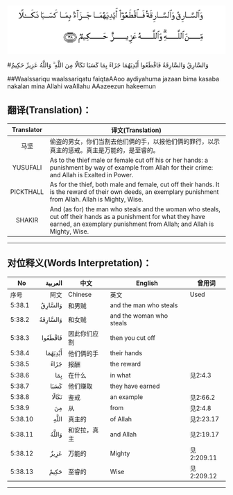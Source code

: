 ![005:038](images/005_038.gif)

#وَالسَّارِقُ وَالسَّارِقَةُ فَاقْطَعُوا أَيْدِيَهُمَا جَزَاءً بِمَا كَسَبَا نَكَالًا مِنَ اللَّهِ ۗ وَاللَّهُ عَزِيزٌ حَكِيمٌ 

##Waalssariqu waalssariqatu faiqtaAAoo aydiyahuma jazaan bima kasaba nakalan mina Allahi waAllahu AAazeezun hakeemun 

## 翻译(Translation)：

| Translator | 译文(Translation)                                            |
| :--------: | ------------------------------------------------------------ |
|    马坚    | 偷盗的男女，你们当割去他们俩的手，以报他们俩的罪行，以示真主的惩戒。真主是万能的，是至睿的。 |
|  YUSUFALI  | As to the thief male or female cut off his or her hands: a punishment by way of example from Allah for their crime: and Allah is Exalted in Power. |
| PICKTHALL  | As for the thief, both male and female, cut off their hands. It is the reward of their own deeds, an exemplary punishment from Allah. Allah is Mighty, Wise. |
|   SHAKIR   | And (as for) the man who steals and the woman who steals, cut off their hands as a punishment for what they have earned, an exemplary punishment from Allah; and Allah is Mighty, Wise. |

---

## 对位释义(Words Interpretation)：

| No   | العربية | 中文    | English | 曾用词 |
| ---- | ------: | ------- | ------- | ------ |
| 序号 |    阿文 | Chinese | 英文    | Used   |
| 5:38.1  | وَالسَّارِقُ  | 和男贼       | and the man who steals   |            |
| 5:38.2  | وَالسَّارِقَةُ | 和女贼       | and the woman who steals |            |
| 5:38.3  | فَاقْطَعُوا  | 因此你们应割 | then you cut off         |            |
| 5:38.4  | أَيْدِيَهُمَا  | 他们俩的手   | their hands              |            |
| 5:38.5  | جَزَاءً     | 报酬         | the reward               |            |
| 5:38.6  | بِمَا      | 在什么       | in what                  | 见2:4.3    |
| 5:38.7  | كَسَبَا     | 他们赚取     | they have earned         |            |
| 5:38.8  | نَكَالًا    | 鉴戒         | an example               | 见2:66.2   |
| 5:38.9  | مِنَ       | 从           | from                     | 见2:4.8    |
| 5:38.10 | اللَّهِ     | 真主的       | of Allah                 | 见2:23.17  |
| 5:38.11 | وَاللَّهُ    | 和安拉，真主 | and Allah                | 见2:19.17  |
| 5:38.12 | عَزِيزٌ     | 万能的       | Mighty                   | 见2:209.11 |
| 5:38.13 | حَكِيمٌ     | 至睿的       | Wise                     | 见2:209.12 |

---
